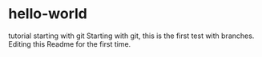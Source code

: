 # hello-world
tutorial starting with git
Starting with git, this is the first test with branches.
Editing this Readme for the first time.
